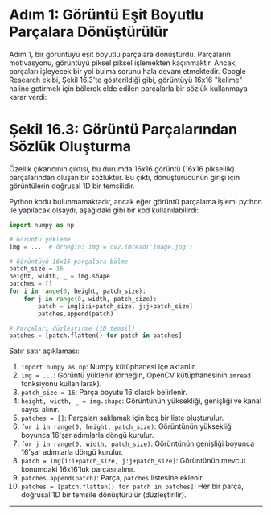 # Adım 1: Görüntü Eşit Boyutlu Parçalara Dönüştürülür
Adım 1, bir görüntüyü eşit boyutlu parçalara dönüştürdü. Parçaların motivasyonu, görüntüyü piksel piksel işlemekten kaçınmaktır. Ancak, parçaları işleyecek bir yol bulma sorunu hala devam etmektedir. Google Research ekibi, Şekil 16.3'te gösterildiği gibi, görüntüyü 16x16 "kelime" haline getirmek için bölerek elde edilen parçalarla bir sözlük kullanmaya karar verdi:

# Şekil 16.3: Görüntü Parçalarından Sözlük Oluşturma
Özellik çıkarıcının çıktısı, bu durumda 16x16 görüntü (16x16 piksellik) parçalarından oluşan bir sözlüktür. Bu çıktı, dönüştürücünün girişi için görüntülerin doğrusal 1D bir temsilidir.

Python kodu bulunmamaktadır, ancak eğer görüntü parçalama işlemi python ile yapılacak olsaydı, aşağıdaki gibi bir kod kullanılabilirdi:

```python
import numpy as np

# Görüntü yükleme
img = ...  # örneğin: img = cv2.imread('image.jpg')

# Görüntüyü 16x16 parçalara bölme
patch_size = 16
height, width, _ = img.shape
patches = []
for i in range(0, height, patch_size):
    for j in range(0, width, patch_size):
        patch = img[i:i+patch_size, j:j+patch_size]
        patches.append(patch)

# Parçaları düzleştirme (1D temsil)
patches = [patch.flatten() for patch in patches]
```

Satır satır açıklaması:

1. `import numpy as np`: Numpy kütüphanesi içe aktarılır.
2. `img = ...`: Görüntü yüklenir (örneğin, OpenCV kütüphanesinin `imread` fonksiyonu kullanılarak).
3. `patch_size = 16`: Parça boyutu 16 olarak belirlenir.
4. `height, width, _ = img.shape`: Görüntünün yüksekliği, genişliği ve kanal sayısı alınır.
5. `patches = []`: Parçaları saklamak için boş bir liste oluşturulur.
6. `for i in range(0, height, patch_size)`: Görüntünün yüksekliği boyunca 16'şar adımlarla döngü kurulur.
7. `for j in range(0, width, patch_size)`: Görüntünün genişliği boyunca 16'şar adımlarla döngü kurulur.
8. `patch = img[i:i+patch_size, j:j+patch_size]`: Görüntünün mevcut konumdaki 16x16'luk parçası alınır.
9. `patches.append(patch)`: Parça, `patches` listesine eklenir.
10. `patches = [patch.flatten() for patch in patches]`: Her bir parça, doğrusal 1D bir temsile dönüştürülür (düzleştirilir).

---

